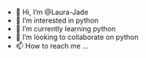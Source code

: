 - 👋 Hi, I’m @Laura-Jade
- 👀 I’m interested in python
- 🌱 I’m currently learning python
- 💞️ I’m looking to collaborate on python
- 📫 How to reach me ...

<!---
Laura-Jade/Laura-Jade is a ✨ special ✨ repository because its `README.md` (this file) appears on your GitHub profile.
You can click the Preview link to take a look at your changes.
--->
